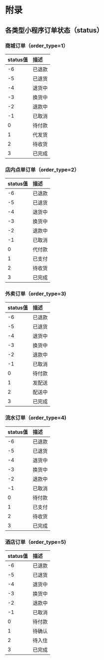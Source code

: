 # 附录

## 各类型小程序订单状态（status）

### 商城订单（order\_type=1）

| status值 | 描述 |
| :--- | :--- |
| -6 | 已退款 |
| -5 | 已退货 |
| -4 | 退货中 |
| -3 | 换货中 |
| -2 | 退款中 |
| -1 | 已取消 |
| 0 | 待付款 |
| 1 | 代发货 |
| 2 | 待收货 |
| 3 | 已完成 |

### 店内点单订单（order\_type=2）

| status值 | 描述 |
| :--- | :--- |
| -6 | 已退款 |
| -5 | 已退货 |
| -4 | 退货中 |
| -3 | 换货中 |
| -2 | 退款中 |
| -1 | 已取消 |
| 0 | 代付款 |
| 1 | 已支付 |
| 2 | 待收货 |
| 3 | 已完成 |

### 外卖订单（order\_type=3\)

| status值 | 描述 |
| :--- | :--- |
| -6 | 已退款 |
| -5 | 已退货 |
| -4 | 退货中 |
| -3 | 换货中 |
| -2 | 退款中 |
| -1 | 已取消 |
| 0 | 待付款 |
| 1 | 发配送 |
| 2 | 配送中 |
| 3 | 已完成 |

### 流水订单（order\_type=4\)

| status值 | 描述 |
| :--- | :--- |
| -6 | 已退款 |
| -5 | 已退货 |
| -4 | 退货中 |
| -3 | 换货中 |
| -2 | 退款中 |
| -1 | 已取消 |
| 0 | 待付款 |
| 1 | 已支付 |
| 2 | 待收货 |
| 3 | 已完成 |

### 酒店订单（order\_type=5\)

| status值 | 描述 |
| :--- | :--- |
| -6 | 已退款 |
| -5 | 已退货 |
| -4 | 退货中 |
| -3 | 换货中 |
| -2 | 退款中 |
| -1 | 已取消 |
| 0 | 待付款 |
| 1 | 待确认 |
| 2 | 待入住 |
| 3 | 已完成 |



